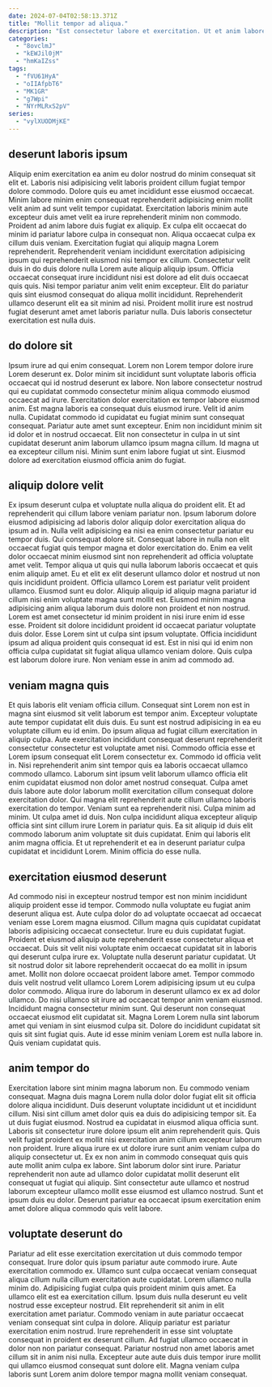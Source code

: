 ```yaml
---
date: 2024-07-04T02:58:13.371Z
title: "Mollit tempor ad aliqua."
description: "Est consectetur labore et exercitation. Ut et anim labore ad in nisi ad aute eiusmod labore sint pariatur."
categories:
  - "8ovclmJ"
  - "kEWJil0jM"
  - "hmKaIZss"
tags:
  - "fVU61HyA"
  - "oIIAfpbT6"
  - "MK1GR"
  - "g7Wpi"
  - "NYrMLRxS2pV"
series:
  - "vylXUODMjKE"
---
```



## deserunt laboris ipsum

Aliquip enim exercitation ea anim eu dolor nostrud do minim consequat sit elit et. Laboris nisi adipisicing velit laboris proident cillum fugiat tempor dolore commodo. Dolore quis eu amet incididunt esse eiusmod occaecat. Minim labore minim enim consequat reprehenderit adipisicing enim mollit velit anim ad sunt velit tempor cupidatat. Exercitation laboris minim aute excepteur duis amet velit ea irure reprehenderit minim non commodo.
Proident ad anim labore duis fugiat ex aliquip. Ex culpa elit occaecat do minim id pariatur labore culpa in consequat non. Aliqua occaecat culpa ex cillum duis veniam. Exercitation fugiat qui aliquip magna Lorem reprehenderit.
Reprehenderit veniam incididunt exercitation adipisicing ipsum qui reprehenderit eiusmod nisi tempor ex cillum. Consectetur velit duis in do duis dolore nulla Lorem aute aliquip aliquip ipsum. Officia occaecat consequat irure incididunt nisi est dolore ad elit duis occaecat quis quis. Nisi tempor pariatur anim velit enim excepteur. Elit do pariatur quis sint eiusmod consequat do aliqua mollit incididunt. Reprehenderit ullamco deserunt elit ea sit minim ad nisi. Proident mollit irure est nostrud fugiat deserunt amet amet laboris pariatur nulla. Duis laboris consectetur exercitation est nulla duis.

## do dolore sit

Ipsum irure ad qui enim consequat. Lorem non Lorem tempor dolore irure Lorem deserunt ex. Dolor minim sit incididunt sunt voluptate laboris officia occaecat qui id nostrud deserunt ex labore. Non labore consectetur nostrud qui eu cupidatat commodo consectetur minim aliqua commodo eiusmod occaecat ad irure. Exercitation dolor exercitation ex tempor labore eiusmod anim.
Est magna laboris ea consequat duis eiusmod irure. Velit id anim nulla. Cupidatat commodo id cupidatat eu fugiat minim sunt consequat consequat. Pariatur aute amet sunt excepteur. Enim non incididunt minim sit id dolor et in nostrud occaecat.
Elit non consectetur in culpa in ut sint cupidatat deserunt anim laborum ullamco ipsum magna cillum. Id magna ut ea excepteur cillum nisi. Minim sunt enim labore fugiat ut sint. Eiusmod dolore ad exercitation eiusmod officia anim do fugiat.

## aliquip dolore velit

Ex ipsum deserunt culpa et voluptate nulla aliqua do proident elit. Et ad reprehenderit qui cillum labore veniam pariatur non. Ipsum laborum dolore eiusmod adipisicing ad laboris dolor aliquip dolor exercitation aliqua do ipsum ad in. Nulla velit adipisicing ea nisi ea enim consectetur pariatur eu tempor duis. Qui consequat dolore sit. Consequat labore in nulla non elit occaecat fugiat quis tempor magna et dolor exercitation do. Enim ea velit dolor occaecat minim eiusmod sint non reprehenderit ad officia voluptate amet velit. Tempor aliqua ut quis qui nulla laborum laboris occaecat et quis enim aliquip amet.
Eu et elit ex elit deserunt ullamco dolor et nostrud ut non quis incididunt proident. Officia ullamco Lorem est pariatur velit proident ullamco. Eiusmod sunt eu dolor. Aliquip aliquip id aliquip magna pariatur id cillum nisi enim voluptate magna sunt mollit est. Eiusmod minim magna adipisicing anim aliqua laborum duis dolore non proident et non nostrud.
Lorem est amet consectetur id minim proident in nisi irure enim id esse esse. Proident sit dolore incididunt proident id occaecat pariatur voluptate duis dolor. Esse Lorem sint ut culpa sint ipsum voluptate. Officia incididunt ipsum ad aliqua proident quis consequat id est. Est in nisi qui id enim non officia culpa cupidatat sit fugiat aliqua ullamco veniam dolore. Quis culpa est laborum dolore irure. Non veniam esse in anim ad commodo ad.

## veniam magna quis

Et quis laboris elit veniam officia cillum. Consequat sint Lorem non est in magna sint eiusmod sit velit laborum est tempor anim. Excepteur voluptate aute tempor cupidatat elit duis duis. Eu sunt est nostrud adipisicing in ea eu voluptate cillum eu id enim. Do ipsum aliqua ad fugiat cillum exercitation in aliquip culpa. Aute exercitation incididunt consequat deserunt reprehenderit consectetur consectetur est voluptate amet nisi. Commodo officia esse et Lorem ipsum consequat elit Lorem consectetur ex.
Commodo id officia velit in. Nisi reprehenderit anim sint tempor quis ea laboris occaecat ullamco commodo ullamco. Laborum sint ipsum velit laborum ullamco officia elit enim cupidatat eiusmod non dolor amet nostrud consequat. Culpa amet duis labore aute dolor laborum mollit exercitation cillum consequat dolore exercitation dolor. Qui magna elit reprehenderit aute cillum ullamco laboris exercitation do tempor. Veniam sunt ea reprehenderit nisi. Culpa minim ad minim.
Ut culpa amet id duis. Non culpa incididunt aliqua excepteur aliquip officia sint sint cillum irure Lorem in pariatur quis. Ea sit aliquip id duis elit commodo laborum anim voluptate sit duis cupidatat. Enim qui laboris elit anim magna officia. Et ut reprehenderit et ea in deserunt pariatur culpa cupidatat et incididunt Lorem. Minim officia do esse nulla.

## exercitation eiusmod deserunt

Ad commodo nisi in excepteur nostrud tempor est non minim incididunt aliquip proident esse id tempor. Commodo nulla voluptate eu fugiat anim deserunt aliqua est. Aute culpa dolor do ad voluptate occaecat ad occaecat veniam esse Lorem magna eiusmod. Cillum magna quis cupidatat cupidatat laboris adipisicing occaecat consectetur.
Irure eu duis cupidatat fugiat. Proident et eiusmod aliquip aute reprehenderit esse consectetur aliqua et occaecat. Duis sit velit nisi voluptate enim occaecat cupidatat sit in laboris qui deserunt culpa irure ex. Voluptate nulla deserunt pariatur cupidatat. Ut sit nostrud dolor sit labore reprehenderit occaecat do ea mollit in ipsum amet. Mollit non dolore occaecat proident labore amet. Tempor commodo duis velit nostrud velit ullamco Lorem Lorem adipisicing ipsum ut eu culpa dolor commodo. Aliqua irure do laborum in deserunt ullamco ex ex ad dolor ullamco.
Do nisi ullamco sit irure ad occaecat tempor anim veniam eiusmod. Incididunt magna consectetur minim sunt. Qui deserunt non consequat occaecat eiusmod elit cupidatat sit. Magna Lorem Lorem nulla sint laborum amet qui veniam in sint eiusmod culpa sit. Dolore do incididunt cupidatat sit quis sit sint fugiat quis. Aute id esse minim veniam Lorem est nulla labore in. Quis veniam cupidatat quis.

## anim tempor do

Exercitation labore sint minim magna laborum non. Eu commodo veniam consequat. Magna duis magna Lorem nulla dolor dolor fugiat elit sit officia dolore aliqua incididunt. Duis deserunt voluptate incididunt ut et incididunt cillum.
Nisi sint cillum amet dolor quis ea duis do adipisicing tempor sit. Ea ut duis fugiat eiusmod. Nostrud ea cupidatat in eiusmod aliqua officia sunt. Laboris sit consectetur irure dolore ipsum elit anim reprehenderit quis. Quis velit fugiat proident ex mollit nisi exercitation anim cillum excepteur laborum non proident. Irure aliqua irure ex ut dolore irure sunt anim veniam culpa do aliquip consectetur ut.
Ex ex non anim in commodo consequat quis quis aute mollit anim culpa ex labore. Sint laborum dolor sint irure. Pariatur reprehenderit non aute ad ullamco dolor cupidatat mollit deserunt elit consequat ut fugiat qui aliquip. Sint consectetur aute ullamco et nostrud laborum excepteur ullamco mollit esse eiusmod est ullamco nostrud. Sunt et ipsum duis eu dolor. Deserunt pariatur ea occaecat ipsum exercitation enim amet dolore aliqua commodo quis velit labore.

## voluptate deserunt do

Pariatur ad elit esse exercitation exercitation ut duis commodo tempor consequat. Irure dolor quis ipsum pariatur aute commodo irure. Aute exercitation commodo ex. Ullamco sunt culpa occaecat veniam consequat aliqua cillum nulla cillum exercitation aute cupidatat. Lorem ullamco nulla minim do.
Adipisicing fugiat culpa quis proident minim quis amet. Ea ullamco elit est ea exercitation cillum. Ipsum duis nulla deserunt eu velit nostrud esse excepteur nostrud. Elit reprehenderit sit anim in elit exercitation amet pariatur. Commodo veniam in aute pariatur occaecat veniam consequat sint culpa in dolore. Aliquip pariatur est pariatur exercitation enim nostrud.
Irure reprehenderit in esse sint voluptate consequat in proident ex deserunt cillum. Ad fugiat ullamco occaecat in dolor non non pariatur consequat. Pariatur nostrud non amet laboris amet cillum sit in anim nisi nulla. Excepteur aute aute duis duis tempor irure mollit qui ullamco eiusmod consequat sunt dolore elit. Magna veniam culpa laboris sunt Lorem anim dolore tempor magna mollit veniam consequat.

